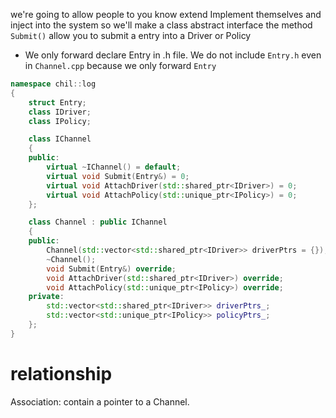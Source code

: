 
we're going to allow people to you know extend Implement themselves and inject into the system so 
we'll make a class abstract interface
the method `Submit()` allow you to submit a entry into a Driver or Policy
- We only forward declare Entry in .h file. We do not include `Entry.h` even in `Channel.cpp` because we only forward `Entry`

```cpp
namespace chil::log
{
	struct Entry;
	class IDriver;
	class IPolicy;

	class IChannel
	{
	public:
		virtual ~IChannel() = default;
		virtual void Submit(Entry&) = 0;
		virtual void AttachDriver(std::shared_ptr<IDriver>) = 0;
		virtual void AttachPolicy(std::unique_ptr<IPolicy>) = 0;
	};

	class Channel : public IChannel
	{
	public:
		Channel(std::vector<std::shared_ptr<IDriver>> driverPtrs = {});
		~Channel();
		void Submit(Entry&) override;
		void AttachDriver(std::shared_ptr<IDriver>) override;
		void AttachPolicy(std::unique_ptr<IPolicy>) override;
	private:
		std::vector<std::shared_ptr<IDriver>> driverPtrs_;
		std::vector<std::unique_ptr<IPolicy>> policyPtrs_;
	};
}
```

# relationship
Association: contain a pointer to a Channel.